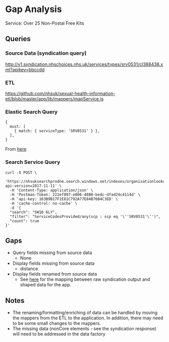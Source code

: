 # Gap Analysis

Service: Over 25 Non-Postal Free Kits

## Queries

### Source Data (syndication query)

http://v1.syndication.nhschoices.nhs.uk/services/types/srv0531/cl388438.xml?apikey=bbccdd

### ETL

  https://github.com/nhsuk/sexual-health-information-etl/blob/master/app/lib/mappers/mapService.js


### Elastic Search Query

```
{
  must: [
    { match: { serviceType: 'SRV0531' } },
  ],
}
```
From [here](https://github.com/nhsuk/sexual-health-service-finder/blob/master/app/lib/elasticsearch/coreQuery.js)

### Search Service Query

```
curl -X POST \
  'https://nhsuksearchprodne.search.windows.net/indexes/organisationlookup/docs/search?api-version=2017-11-11' \
  -H 'Content-Type: application/json' \
  -H 'Postman-Token: 222ef897-e806-4880-bedc-dfad24c4114d' \
  -H 'api-key: 163B9B17F1E81C792A77E84B76B4C3ED' \
  -H 'cache-control: no-cache' \
  -d '{
  "search": "SW16 6LY",
  "filter": "ServiceCodesProvided/any(scp : scp eq '\''SRV0531'\'')",
  "count": true
}'
```

## Gaps

* Query fields missing from source data
  * None
* Display fields missing from source data
  * distance
* Display fields renamed from source data
  * See [here](https://github.com/nhsuk/sexual-health-information-etl/blob/master/app/lib/mappers/mapService.js) for the mapping between raw syndication output and shaped data for the app.

## Notes

* The renaming/formatting/enriching of data can be handled by moving the mappers from the ETL to the application. In addition, there may need to be some small changes to the mappers.
* The missing data (nonCore elements - see the syndication response) will need to be addressed in the data factory